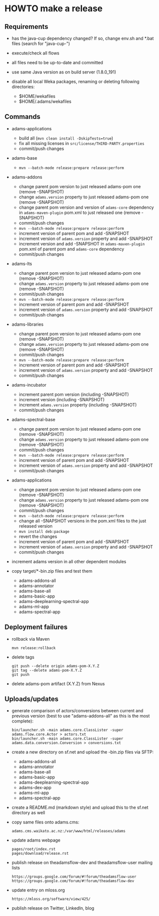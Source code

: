 HOWTO make a release
====================

Requirements
------------
  
* has the java-cup dependency changed? If so, change env.sh and
  *.bat files (search for "java-cup-")

* execute/check all flows

* all files need to be up-to-date and committed

* use same Java version as on build server (1.8.0_191)

* disable all local Weka packages, renaming or deleting following directories:

  * $HOME/wekafiles
  * $HOME/.adams/wekafiles


Commands
--------

* adams-applications

  * build all (`mvn clean install -DskipTests=true`)
  * fix all missing licenses in `src/license/THIRD-PARTY.properties`
  * commit/push changes

* adams-base

  * `mvn --batch-mode release:prepare release:perform`

* adams-addons
  
  * change parent pom version to just released adams-pom one (remove -SNAPSHOT)
  * change `adams.version` property to just released adams-pom one (remove -SNAPSHOT)
  * change parent pom version and version of `adams-core` dependency in `adams-maven-plugin` 
    pom.xml to just released one (remove -SNAPSHOT)
  * commit/push changes
  * `mvn --batch-mode release:prepare release:perform`
  * increment version of parent pom and add -SNAPSHOT
  * increment version of `adams.version` property and add -SNAPSHOT
  * increment version and add -SNAPSHOT in `adams-maven-plugin` pom.xml of parent pom
    and `adams-core` dependency 
  * commit/push changes

* adams-lts
  
  * change parent pom version to just released adams-pom one (remove -SNAPSHOT)
  * change `adams.version` property to just released adams-pom one (remove -SNAPSHOT)
  * commit/push changes
  * `mvn --batch-mode release:prepare release:perform`
  * increment version of parent pom and add -SNAPSHOT
  * increment version of `adams.version` property and add -SNAPSHOT
  * commit/push changes

* adams-libraries
  
  * change parent pom version to just released adams-pom one (remove -SNAPSHOT)
  * change `adams.version` property to just released adams-pom one (remove -SNAPSHOT)
  * commit/push changes
  * `mvn --batch-mode release:prepare release:perform`
  * increment version of parent pom and add -SNAPSHOT
  * increment version of `adams.version` property and add -SNAPSHOT
  * commit/push changes

* adams-incubator

  * increment parent pom version (including -SNAPSHOT)
  * increment version (including -SNAPSHOT)
  * increment `adams.version` property (including -SNAPSHOT)
  * commit/push changes

* adams-spectral-base
  
  * change parent pom version to just released adams-pom one (remove -SNAPSHOT)
  * change `adams.version` property to just released adams-pom one (remove -SNAPSHOT)
  * commit/push changes
  * `mvn --batch-mode release:prepare release:perform`
  * increment version of parent pom and add -SNAPSHOT
  * increment version of `adams.version` property and add -SNAPSHOT
  * commit/push changes

* adams-applications
  
  * change parent pom version to just released adams-pom one (remove -SNAPSHOT)
  * change `adams.version` property to just released adams-pom one (remove -SNAPSHOT)
  * commit/push changes
  * `mvn --batch-mode release:prepare release:perform`
  * change all -SNAPSHOT versions in the pom.xml files to the just released version 
  * `mvn install deb:package`
  * revert the changes
  * increment version of parent pom and add -SNAPSHOT
  * increment version of `adams.version` property and add -SNAPSHOT
  * commit/push changes

* increment adams version in all other dependent modules

* copy target/*-bin.zip files and test them

  * adams-addons-all
  * adams-annotator
  * adams-base-all
  * adams-basic-app
  * adams-deeplearning-spectral-app
  * adams-ml-app
  * adams-spectral-app


Deployment failures
-------------------

* rollback via Maven

  ```
  mvn release:rollback
  ```
  
* delete tags

  ```
  git push --delete origin adams-pom-X.Y.Z
  git tag --delete adams-pom-X.Y.Z
  git push
  ```
  
* delete adams-pom artifact (X.Y.Z) from Nexus


Uploads/updates
---------------
  
* generate comparison of actors/conversions between current and previous
  version (best to use "adams-addons-all" as this is the most complete):
    
  ```
  bin/launcher.sh -main adams.core.ClassLister -super adams.flow.core.Actor > actors.txt
  bin/launcher.sh -main adams.core.ClassLister -super adams.data.conversion.Conversion > conversions.txt
  ```

* create a new directory on sf.net and upload the -bin.zip files via SFTP:

  * adams-addons-all
  * adams-annotator
  * adams-base-all
  * adams-basic-app
  * adams-deeplearning-spectral-app
  * adams-dex-app
  * adams-ml-app
  * adams-spectral-app

* create a README.md (markdown style) and upload this to the sf.net directory
  as well
    
* copy same files onto adams.cms:

  ```
  adams.cms.waikato.ac.nz:/var/www/html/releases/adams
  ```

* update adams webpage

  ```
  pages/root/index.rst
  pages/download/release.rst
  ```

* publish release on theadamsflow-dev and theadamsflow-user mailing lists

  ```
  https://groups.google.com/forum/#!forum/theadamsflow-user
  https://groups.google.com/forum/#!forum/theadamsflow-dev
  ```

* update entry on mloss.org

  ```
  https://mloss.org/software/view/425/
  ```

* publish release on Twitter, LinkedIn, blog

